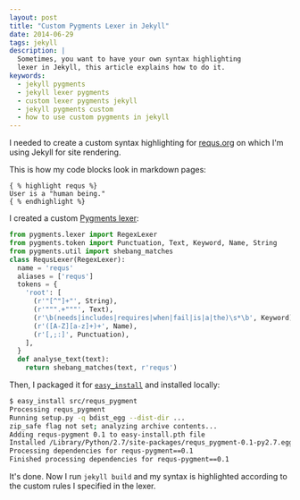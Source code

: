 ```yaml
---
layout: post
title: "Custom Pygments Lexer in Jekyll"
date: 2014-06-29
tags: jekyll
description: |
  Sometimes, you want to have your own syntax highlighting
  lexer in Jekyll, this article explains how to do it.
keywords:
  - jekyll pygments
  - jekyll lexer pygments
  - custom lexer pygments jekyll
  - jekyll pygments custom
  - how to use custom pygments in jekyll
---
```


I needed to create a custom syntax highlighting
for [requs.org](https://www.requs.org)
on which I'm using Jekyll for site rendering.

This is how my code blocks look in markdown pages:

```text
{ % highlight requs %}
User is a "human being."
{ % endhighlight %}
```

I created a custom [Pygments lexer](http://pygments.org/docs/lexerdevelopment/):

<!--more-->

```python
from pygments.lexer import RegexLexer
from pygments.token import Punctuation, Text, Keyword, Name, String
from pygments.util import shebang_matches
class RequsLexer(RegexLexer):
  name = 'requs'
  aliases = ['requs']
  tokens = {
    'root': [
      (r'"[^"]+"', String),
      (r'""".+"""', Text),
      (r'\b(needs|includes|requires|when|fail|is|a|the)\s*\b', Keyword),
      (r'([A-Z][a-z]+)+', Name),
      (r'[,;:]', Punctuation),
    ],
  }
  def analyse_text(text):
    return shebang_matches(text, r'requs')
```

Then, I packaged it for [`easy_install`](https://pypi.python.org/pypi/setuptools)
and installed locally:

```bash
$ easy_install src/requs_pygment
Processing requs_pygment
Running setup.py -q bdist_egg --dist-dir ...
zip_safe flag not set; analyzing archive contents...
Adding requs-pygment 0.1 to easy-install.pth file
Installed /Library/Python/2.7/site-packages/requs_pygment-0.1-py2.7.egg
Processing dependencies for requs-pygment==0.1
Finished processing dependencies for requs-pygment==0.1
```

It's done. Now I run `jekyll build` and my syntax
is highlighted according to the custom rules I specified in the lexer.
